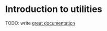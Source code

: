 # Introduction to utilities

TODO: write [great documentation](http://jacobian.org/writing/great-documentation/what-to-write/)
